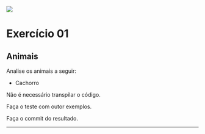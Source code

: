 ![](https://i.imgur.com/xG74tOh.png)

# Exercício 01

## Animais 

Analise os animais a seguir:

+ Cachorro

Não é necessário transpilar o código.

Faça o teste com outor exemplos.

Faça o commit do resultado.

---
